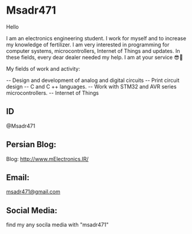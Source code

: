 # Msadr471
Hello

I am an electronics engineering student.
I work for myself and to increase my knowledge of fertilizer. I am very interested in programming for computer systems, microcontrollers, Internet of Things and updates.
In these fields, every dear dealer needed my help. I am at your service 😎💙

My fields of work and activity:

-- Design and development of analog and digital circuits
-- Print circuit design
-- C and C ++ languages.
-- Work with STM32 and AVR series microcontrollers.
-- Internet of Things

ID
----
@Msadr471

Persian Blog:
----
Blog: http://www.mElectronics.IR/

Email:
-----
msadr471@gmail.com


Social Media:
----
find my any socila media with "msadr471"